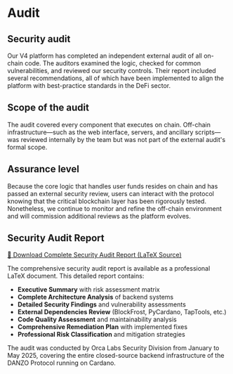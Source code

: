 # Audit

## Security audit

Our V4 platform has completed an independent external audit of all on-chain code. The auditors examined the logic, checked for common vulnerabilities, and reviewed our security controls. Their report included several recommendations, all of which have been implemented to align the platform with best-practice standards in the DeFi sector.

## Scope of the audit

The audit covered every component that executes on chain. Off-chain infrastructure—such as the web interface, servers, and ancillary scripts—was reviewed internally by the team but was not part of the external audit's formal scope.

## Assurance level

Because the core logic that handles user funds resides on chain and has passed an external security review, users can interact with the protocol knowing that the critical blockchain layer has been rigorously tested. Nonetheless, we continue to monitor and refine the off-chain environment and will commission additional reviews as the platform evolves.

## Security Audit Report

[📄 Download Complete Security Audit Report (LaTeX Source)](../images/danzo-complete-audit.tex)

The comprehensive security audit report is available as a professional LaTeX document. This detailed report contains:

- **Executive Summary** with risk assessment matrix
- **Complete Architecture Analysis** of backend systems
- **Detailed Security Findings** and vulnerability assessments  
- **External Dependencies Review** (BlockFrost, PyCardano, TapTools, etc.)
- **Code Quality Assessment** and maintainability analysis
- **Comprehensive Remediation Plan** with implemented fixes
- **Professional Risk Classification** and mitigation strategies

The audit was conducted by Orca Labs Security Division from January to May 2025, covering the entire closed-source backend infrastructure of the DANZO Protocol running on Cardano.
